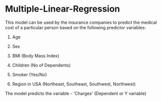 # Multiple-Linear-Regression

This model can be used by the insurance companies to predict the medical cost of a particular person based on the following predictor variables:

1) Age

2) Sex

3) BMI (Body Mass Index)

4) Children (No of Dependents) 

5) Smoker (Yes/No)

6) Region in USA (Northeast, Southeast, Southwest, Northwest)

The model predicts the variable - 'Charges' (Dependent or Y variable)
